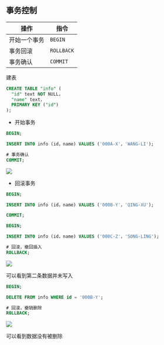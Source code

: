 <!--
 * @Description: 
 * @Version: 1.0
 * @Author: DaLao
 * @Email: dalao_li@163.com
 * @Date: 2021-10-07 14:06:16
 * @LastEditors: DaLao
 * @LastEditTime: 2021-12-14 21:50:44
-->

## 事务控制

| 操作         | 指令       |
| ------------ | ---------- |
| 开始一个事务 | `BEGIN`    |
| 事务回滚     | `ROLLBACK` |
| 事务确认     | `COMMIT`   |

建表

```sql
CREATE TABLE "info" (
  "id" text NOT NULL，
  "name" text，
  PRIMARY KEY ("id")
);

```

- 开始事务
  
```sql
BEGIN;

INSERT INTO info (id，name) VALUES ('000A-X'，'WANG-LI');

# 事务确认
COMMIT;
```

![](https://cdn.hurra.ltd/img/20200712233125.png)


- 回滚事务
  
```sql
BEGIN;

INSERT INTO info (id，name) VALUES ('000B-Y'，'QING-XU');

COMMIT;

BEGIN;

INSERT INTO info (id，name) VALUES ('000C-Z'，'SONG-LING');

# 回滚，撤回插入
ROLLBACK;
```

![](https://cdn.hurra.ltd/img/20200712235320.png)

可以看到第二条数据并未写入

```sql
BEGIN;

DELETE FROM info WHERE id = '000B-Y';

# 回滚，撤销删除
ROLLBACK;
```

![](https://cdn.hurra.ltd/img/20200713000345.png)

可以看到数据没有被删除
